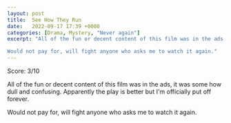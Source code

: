 ```yaml
---
layout: post
title:  See How They Run
date:   2022-09-17 17:39 +0000
categories: [Drama, Mystery, "Never again"]
excerpt: "All of the fun or decent content of this film was in the ads, it was some how dull and confusing. Apparently the play is better but I'm officially put off forever. 

Would not pay for, will fight anyone who asks me to watch it again."
---
```

Score: 3/10 

All of the fun or decent content of this film was in the ads, it was some how dull and confusing. Apparently the play is better but I'm officially put off forever. 

Would not pay for, will fight anyone who asks me to watch it again.